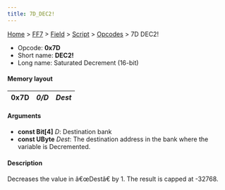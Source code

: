 ```yaml
---
title: 7D_DEC2!
---
```


[Home](../../../../index.md) > [FF7](../../../../FF7.md) > [Field](../../../Field.md) > [Script](../../Script.md) > [Opcodes](../Opcodes.md) > 7D DEC2!

-   Opcode: **0x7D**
-   Short name: **DEC2!**
-   Long name: Saturated Decrement (16-bit)

#### Memory layout

| 0x7D | *0/D* | *Dest* |
|------|-------|--------|

#### Arguments

-   **const Bit\[4\]** *D*: Destination bank
-   **const UByte** *Dest*: The destination address in the bank where the variable is Decremented.

#### Description

Decreases the value in â€œDestâ€ by 1. The result is capped at -32768.
